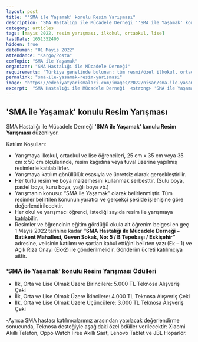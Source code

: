 ```yaml
---
layout: post
title: "'SMA ile Yaşamak' konulu Resim Yarışması"
description: "SMA Hastalığı ile Mücadele Derneği ''SMA ile Yaşamak' konulu Resim Yarışması' düzenliyor."
category: articles
tags: [mayıs 2022, resim yarışması, ilkokul, ortaokul, lise]
lastDate: 1651352400
hidden: true
dateHuman: "01 Mayıs 2022"
attendance: "Kargo/Posta"
comTopic: "SMA ile Yaşamak"
organizer: "SMA Hastalığı ile Mücadele Derneği"
requirements: "Türkiye genelinde bulunan; tüm resmi/özel ilkokul, ortaokul, lise öğrencileri katılabilir."
permalink: "sma-ile-yasamak-resim-yarismasi"
image: "https://edebiyatyarismalari.com/images/2022/nisan/sma-ile-yasamak-resim-yarismasi.jpg"
excerpt:  "SMA Hastalığı ile Mücadele Derneği  <strong> 'SMA ile Yaşamak' konulu Resim Yarışması </strong> düzenliyor."
---
```


## 'SMA ile Yaşamak' konulu Resim Yarışması
SMA Hastalığı ile Mücadele Derneği **'SMA ile Yaşamak' konulu Resim Yarışması** düzenliyor.

Katılım Koşulları:
- Yarışmaya ilkokul, ortaokul ve lise öğrencileri, 25 cm x 35 cm veya 35 cm x 50 cm ölçülerinde, resim kağıdına veya tuval üzerine yapılmış resimlerle katılabilirler.
- Yarışmaya katılım gönüllülük esasıyla ve ücretsiz olarak gerçekleştirilir.
- Her türlü resim ve boya malzemesini kullanmak serbesttir. (Sulu boya, pastel boya, kuru boya, yağlı boya vb.)
- Yarışmanın konusu: “SMA ile Yaşamak” olarak belirlenmiştir. Tüm resimler belirtilen konunun yaratıcı ve gerçekçi şekilde işlenişine göre değerlendirilecektir.
- Her okul ve yarışmacı öğrenci, istediği sayıda resim ile yarışmaya katılabilir.
- Resimler ve öğrencinin eğitim gördüğü okula ait öğrenim belgesi en geç 1 Mayıs 2022 tarihine kadar **“SMA Hastalığı ile Mücadele Derneği – Batıkent Mahallesi, Geven Sokak, No: 5 / B Tepebaşı / Eskişehir”** adresine, velisinin katılımı ve şartları kabul ettiğini belirten yazı (Ek – 1) ve Açık Rıza Onayı (Ek-2) ile gönderilmelidir. Gönderim ücreti katılımcıya aittir.


### 'SMA ile Yaşamak' konulu Resim Yarışması Ödülleri
- İlk, Orta ve Lise Olmak Üzere Birincilere: 5.000 TL Teknosa Alışveriş Çeki
- İlk, Orta ve Lise Olmak Üzere İkincilere: 4.000 TL Teknosa Alışveriş Çeki
- İlk, Orta ve Lise Olmak Üzere Üçüncülere: 3.000 TL Teknosa Alışveriş Çeki

-Ayrıca SMA hastası katılımcılarımız arasından yapılacak değerlendirme sonucunda, Teknosa desteğiyle aşağıdaki özel ödüller verilecektir: Xiaomi Akıllı Telefon, Oppo Watch Free Akıllı Saat, Lenovo Tablet ve JBL Hoparlör.